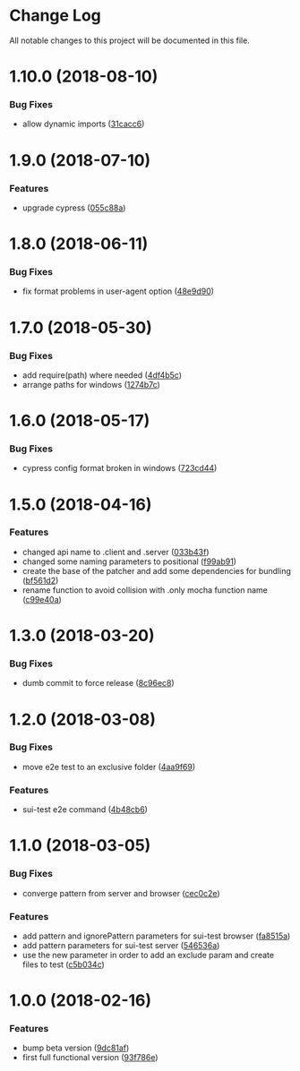 # Change Log

All notable changes to this project will be documented in this file.

<a name="1.10.0"></a>
# 1.10.0 (2018-08-10)


### Bug Fixes

* allow dynamic imports ([31cacc6](https://github.com/SUI-Components/sui/commit/31cacc6))



<a name="1.9.0"></a>
# 1.9.0 (2018-07-10)


### Features

* upgrade cypress ([055c88a](https://github.com/SUI-Components/sui/commit/055c88a))



<a name="1.8.0"></a>
# 1.8.0 (2018-06-11)


### Bug Fixes

* fix format problems in user-agent option ([48e9d90](https://github.com/SUI-Components/sui/commit/48e9d90))



<a name="1.7.0"></a>
# 1.7.0 (2018-05-30)


### Bug Fixes

* add require(path) where needed ([4df4b5c](https://github.com/SUI-Components/sui/commit/4df4b5c))
* arrange paths for windows ([1274b7c](https://github.com/SUI-Components/sui/commit/1274b7c))



<a name="1.6.0"></a>
# 1.6.0 (2018-05-17)


### Bug Fixes

* cypress config format broken in windows ([723cd44](https://github.com/SUI-Components/sui/commit/723cd44))



<a name="1.5.0"></a>
# 1.5.0 (2018-04-16)


### Features

* changed api name to .client and .server ([033b43f](https://github.com/SUI-Components/sui/commit/033b43f))
* changed some naming parameters to positional ([f99ab91](https://github.com/SUI-Components/sui/commit/f99ab91))
* create the base of the patcher and add some dependencies for bundling ([bf561d2](https://github.com/SUI-Components/sui/commit/bf561d2))
* rename function to avoid collision with .only mocha function name ([c99e40a](https://github.com/SUI-Components/sui/commit/c99e40a))



<a name="1.3.0"></a>
# 1.3.0 (2018-03-20)


### Bug Fixes

* dumb commit to force release ([8c96ec8](https://github.com/SUI-Components/sui/commit/8c96ec8))



<a name="1.2.0"></a>
# 1.2.0 (2018-03-08)


### Bug Fixes

* move e2e test to an exclusive folder ([4aa9f69](https://github.com/SUI-Components/sui/commit/4aa9f69))


### Features

* sui-test e2e command ([4b48cb6](https://github.com/SUI-Components/sui/commit/4b48cb6))



<a name="1.1.0"></a>
# 1.1.0 (2018-03-05)


### Bug Fixes

* converge pattern from server and browser ([cec0c2e](https://github.com/SUI-Components/sui/commit/cec0c2e))


### Features

* add pattern and ignorePattern parameters for sui-test browser ([fa8515a](https://github.com/SUI-Components/sui/commit/fa8515a))
* add pattern parameters for sui-test server ([546536a](https://github.com/SUI-Components/sui/commit/546536a))
* use the new parameter in order to add an exclude param and create files to test ([c5b034c](https://github.com/SUI-Components/sui/commit/c5b034c))



<a name="1.0.0"></a>
# 1.0.0 (2018-02-16)


### Features

* bump beta version ([9dc81af](https://github.com/SUI-Components/sui/commit/9dc81af))
* first full functional version ([93f786e](https://github.com/SUI-Components/sui/commit/93f786e))



